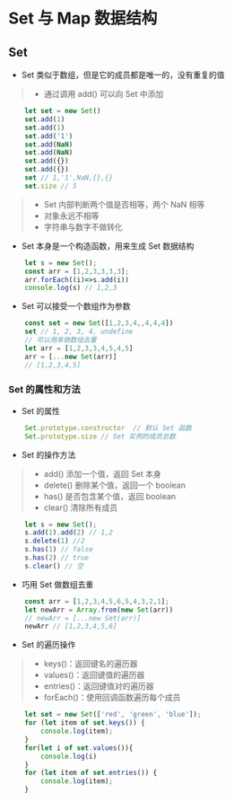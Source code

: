 # Set 与 Map 数据结构

## Set 
- Set 类似于数组，但是它的成员都是唯一的，没有重复的值
>* 通过调用 add() 可以向 Set 中添加
``` javascript
    let set = new Set()
    set.add(1)
    set.add(1)
    set.add('1')
    set.add(NaN)
    set.add(NaN)
    set.add({})
    set.add({})
    set // 1,'1',NaN,{},{}
    set.size // 5
```
>* Set 内部判断两个值是否相等，两个 NaN 相等
>* 对象永远不相等
>* 字符串与数字不做转化

- Set 本身是一个构造函数，用来生成 Set 数据结构
``` javascript
    let s = new Set();
    const arr = [1,2,3,3,3,3];
    arr.forEach((i)=>s.add(i))
    console.log(s) // 1,2,3
```
- Set 可以接受一个数组作为参数
``` javascript
    const set = new Set([1,2,3,4,,4,4,4])
    set // 1, 2, 3, 4, undefine
    // 可以用来做数组去重
    let arr = [1,2,3,3,4,5,4,5]
    arr = [...new Set(arr)]
    // [1,2,3,4,5]
```

### Set 的属性和方法
- Set 的属性
``` javascript 
    Set.prototype.constructor  // 默认 Set 函数
    Set.prototype.size // Set 实例的成员总数
```
- Set 的操作方法
>* add() 添加一个值，返回 Set 本身
>* delete() 删除某个值，返回一个 boolean
>* has() 是否包含某个值，返回 boolean
>* clear() 清除所有成员
``` javascript
    let s = new Set();
    s.add(1).add(2) // 1,2
    s.delete(1) //2
    s.has(1) // false
    s.has(2) // true
    s.clear() // 空
```
- 巧用 Set 做数组去重
```javascript
    const arr = [1,2,3,4,5,6,5,4,3,2,1];
    let newArr = Array.from(new Set(arr))
    // newArr = [...new Set(arr)]
    newArr // [1,2,3,4,5,6]
```

- Set 的遍历操作
>* keys()：返回键名的遍历器
>* values()：返回键值的遍历器
>* entries()：返回键值对的遍历器
>* forEach()：使用回调函数遍历每个成员

``` JavaScript
    let set = new Set(['red', 'green', 'blue']);
    for (let item of set.keys()) {
        console.log(item);
    }
    for(let i of set.values()){
        console.log(i)
    }
    for (let item of set.entries()) {
        console.log(item);
    }
```